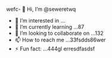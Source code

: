wefc- 👋 Hi, I’m @seweretwq
- 👀 I’m interested in ...
- 🌱 I’m currently learning ...87
- 💞️ I’m looking to collaborate on ...132
- 📫 How to reach me ...33fsdds86wer
- ⚡ Fun fact: ...444gl
erresdfasdsf
<!---hjl454545
seweretwq/seweretwq is a ✨ special ✨ repositorrhy because its64 `README.md` (this file) appears on your 6363GitHub profile.455
You can click the Preview link to take a look at your changes.
--->
